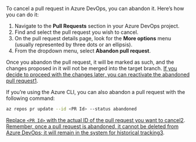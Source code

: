 To cancel a pull request in Azure DevOps, you can abandon it. Here’s how you can do it:

1. Navigate to the **Pull Requests** section in your Azure DevOps project.
2. Find and select the pull request you wish to cancel.
3. On the pull request details page, look for the **More options** menu (usually represented by three dots or an ellipsis).
4. From the dropdown menu, select **Abandon pull request**.

Once you abandon the pull request, it will be marked as such, and the changes proposed in it will not be merged into the target branch. [If you decide to proceed with the changes later, you can reactivate the abandoned pull request](https://learn.microsoft.com/en-us/azure/devops/repos/git/complete-pull-requests?view=azure-devops)[1](https://learn.microsoft.com/en-us/azure/devops/repos/git/complete-pull-requests?view=azure-devops).

If you’re using the Azure CLI, you can also abandon a pull request with the following command:

```bash
az repos pr update --id <PR Id> --status abandoned
```

[Replace `<PR Id>` with the actual ID of the pull request you want to cancel](https://learn.microsoft.com/en-us/azure/devops/repos/git/complete-pull-requests?view=azure-devops)[2](https://www.iheavy.com/how-to-abandon-a-pull-request-in-azure-devops/). [Remember, once a pull request is abandoned, it cannot be deleted from Azure DevOps; it will remain in the system for historical tracking](https://stackoverflow.com/questions/60291096/how-to-permanently-delete-an-abandoned-pull-request-in-azure-devops)[3](https://stackoverflow.com/questions/60291096/how-to-permanently-delete-an-abandoned-pull-request-in-azure-devops).